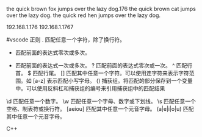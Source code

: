 the quick brown fox jumps over the lazy dog.176
the quick brown cat jumps over the lazy dog.
the quick red hen jumps over the lazy dog.

192.168.1.176
192.168.1.1767

#vscode 正则
.	匹配任意一个字符，除了换行符。
*	匹配前面的表达式零次或多次。
+	匹配前面的表达式一次或多次。
?	匹配前面的表达式零次或一次。
^	匹配行首。
$	匹配行尾。
[]	匹配其中任意一个字符。可以使用连字符来表示字符范围。如 [a-z] 表示匹配小写字母。
()	捕获组。将匹配的部分保存到一个变量中。可以使用反斜杠和捕获组的编号来引用捕获组中的匹配结果


\d	匹配任意一个数字。
\w	匹配任意一个字母、数字或下划线。
\s	匹配任意一个空格、制表符或换行符。
[aeiou]	匹配其中任意一个元音字母。
(a|e|i|o|u)	匹配其中任意一个元音字母。

C++ 